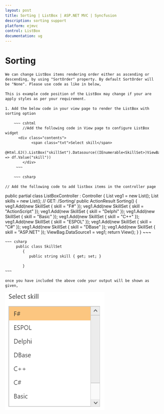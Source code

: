 ```yaml
---
layout: post
title: Sorting | ListBox | ASP.NET MVC | Syncfusion
description: sorting support 
platform: ejmvc
control: ListBox
documentation: ug
---
```


# Sorting

    We can change ListBox items rendering order either as ascending or descending, by using "SortOrder" property. By default SortOrder will be "None". Please use code as like in below,

    This is example code position of the ListBox may change if your are apply styles as per your requirement.

    1. Add the below code in your view page to render the ListBox with sorting option

        ~~~ cshtml
            //Add the following code in View page to configure ListBox widget
          <div class="contents">
                <span class="txt">Select skill</span>
                @Html.EJ().ListBox("skillSet").Datasource((IEnumerable<SkillSet>)ViewBag.DataSource1).SortOrder(SortOrder.None).ListBoxFields(df => df.Value("skill"))
            </div>
         ~~~

        ~~~ csharp
   
	// Add the following code to add listbox items in the controller page
 public partial class ListBoxController : Controller
    {
        List<SkillSet> veg1 = new List<SkillSet>();
        List<GroupList> skills = new List<GroupList>();
        // GET: /Sorting/
        public ActionResult Sorting()
        {            
            veg1.Add(new SkillSet { skill = "F#" });
            veg1.Add(new SkillSet { skill = "ActionScript" });
            veg1.Add(new SkillSet { skill = "Delphi" });
            veg1.Add(new SkillSet { skill = "Basic" });
            veg1.Add(new SkillSet { skill = "C++" });
            veg1.Add(new SkillSet { skill = "ESPOL" });
            veg1.Add(new SkillSet { skill = "C#" });
            veg1.Add(new SkillSet { skill = "DBase" });
            veg1.Add(new SkillSet { skill = "ASP.NET" });
            ViewBag.DataSource1 = veg1;
            return View();
            }
        }
        ~~~ 
    
    ~~~ csharp
         public class SkillSet
            {
               public string skill { get; set; }

            }
    ~~~ 

    once you have included the above code your output will be shown as given,

![](Sorting-Images\img1.png)